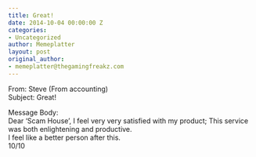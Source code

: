 ```yaml
---
title: Great!
date: 2014-10-04 00:00:00 Z
categories:
- Uncategorized
author: Memeplatter
layout: post
original_author:
- memeplatter@thegamingfreakz.com
---
```


From: Steve (From accounting)  
Subject: Great!

Message Body:  
Dear &#8216;Scam House&#8217;, I feel very very satisfied with my product; This service was both enlightening and productive.  
I feel like a better person after this.  
10/10